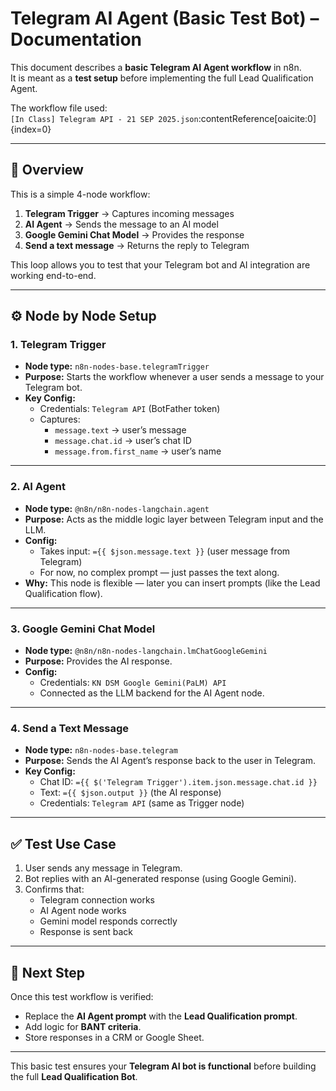 # Telegram AI Agent (Basic Test Bot) – Documentation

This document describes a **basic Telegram AI Agent workflow** in n8n.  
It is meant as a **test setup** before implementing the full Lead Qualification Agent.  

The workflow file used:  
`[In Class] Telegram API - 21 SEP 2025.json`:contentReference[oaicite:0]{index=0}

---

## 📌 Overview

This is a simple 4-node workflow:  

1. **Telegram Trigger** → Captures incoming messages  
2. **AI Agent** → Sends the message to an AI model  
3. **Google Gemini Chat Model** → Provides the response  
4. **Send a text message** → Returns the reply to Telegram  

This loop allows you to test that your Telegram bot and AI integration are working end-to-end.  

---

## ⚙️ Node by Node Setup

### 1. Telegram Trigger
- **Node type:** `n8n-nodes-base.telegramTrigger`  
- **Purpose:** Starts the workflow whenever a user sends a message to your Telegram bot.  
- **Key Config:**  
  - Credentials: `Telegram API` (BotFather token)  
  - Captures:  
    - `message.text` → user’s message  
    - `message.chat.id` → user’s chat ID  
    - `message.from.first_name` → user’s name  

---

### 2. AI Agent
- **Node type:** `@n8n/n8n-nodes-langchain.agent`  
- **Purpose:** Acts as the middle logic layer between Telegram input and the LLM.  
- **Config:**  
  - Takes input: `={{ $json.message.text }}` (user message from Telegram)  
  - For now, no complex prompt — just passes the text along.  
- **Why:** This node is flexible — later you can insert prompts (like the Lead Qualification flow).  

---

### 3. Google Gemini Chat Model
- **Node type:** `@n8n/n8n-nodes-langchain.lmChatGoogleGemini`  
- **Purpose:** Provides the AI response.  
- **Config:**  
  - Credentials: `KN DSM Google Gemini(PaLM) API`  
  - Connected as the LLM backend for the AI Agent node.  

---

### 4. Send a Text Message
- **Node type:** `n8n-nodes-base.telegram`  
- **Purpose:** Sends the AI Agent’s response back to the user in Telegram.  
- **Key Config:**  
  - Chat ID: `={{ $('Telegram Trigger').item.json.message.chat.id }}`  
  - Text: `={{ $json.output }}` (the AI response)  
  - Credentials: `Telegram API` (same as Trigger node)  

---

## ✅ Test Use Case

1. User sends any message in Telegram.  
2. Bot replies with an AI-generated response (using Google Gemini).  
3. Confirms that:
   - Telegram connection works  
   - AI Agent node works  
   - Gemini model responds correctly  
   - Response is sent back  

---

## 🚀 Next Step

Once this test workflow is verified:  
- Replace the **AI Agent prompt** with the **Lead Qualification prompt**.  
- Add logic for **BANT criteria**.  
- Store responses in a CRM or Google Sheet.  

---

This basic test ensures your **Telegram AI bot is functional** before building the full **Lead Qualification Bot**.  
